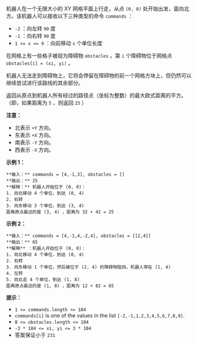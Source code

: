 机器人在一个无限大小的 XY 网格平面上行走，从点 `(0, 0)` 处开始出发，面向北方。该机器人可以接收以下三种类型的命令 `commands` ：

  * `-2` ：向左转 `90` 度
  * `-1` ：向右转 `90` 度
  * `1 <= x <= 9` ：向前移动 `x` 个单位长度

在网格上有一些格子被视为障碍物 `obstacles` 。第 `i` 个障碍物位于网格点 `obstacles[i] = (xi, yi)` 。

机器人无法走到障碍物上，它将会停留在障碍物的前一个网格方块上，但仍然可以继续尝试进行该路线的其余部分。

返回从原点到机器人所有经过的路径点（坐标为整数）的最大欧式距离的平方。（即，如果距离为 `5` ，则返回 `25` ）

**注意：**

  * 北表示 `+Y` 方向。
  * 东表示 `+X` 方向。
  * 南表示 `-Y` 方向。
  * 西表示 `-X` 方向。

**示例 1：**

    
    
    **输入：** commands = [4,-1,3], obstacles = []
    **输出：** 25
    **解释：** 机器人开始位于 (0, 0)：
    1. 向北移动 4 个单位，到达 (0, 4)
    2. 右转
    3. 向东移动 3 个单位，到达 (3, 4)
    距离原点最远的是 (3, 4) ，距离为 32 + 42 = 25

**示例 2：**

    
    
    **输入：** commands = [4,-1,4,-2,4], obstacles = [[2,4]]
    **输出：** 65
    **解释** ：机器人开始位于 (0, 0)：
    1. 向北移动 4 个单位，到达 (0, 4)
    2. 右转
    3. 向东移动 1 个单位，然后被位于 (2, 4) 的障碍物阻挡，机器人停在 (1, 4)
    4. 左转
    5. 向北走 4 个单位，到达 (1, 8)
    距离原点最远的是 (1, 8) ，距离为 12 + 82 = 65

**提示：**

  * `1 <= commands.length <= 104`
  * `commands[i]` is one of the values in the list `[-2,-1,1,2,3,4,5,6,7,8,9]`.
  * `0 <= obstacles.length <= 104`
  * `-3 * 104 <= xi, yi <= 3 * 104`
  * 答案保证小于 `231`

